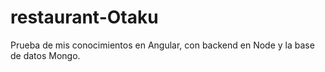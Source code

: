 # restaurant-Otaku
Prueba de mis conocimientos en Angular, con backend en Node y la base de datos Mongo.
